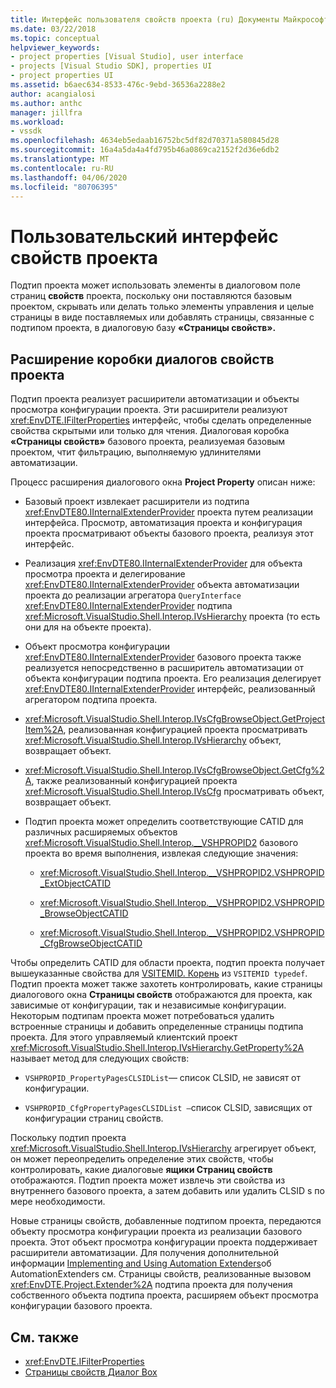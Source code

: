 ```yaml
---
title: Интерфейс пользователя свойств проекта (ru) Документы Майкрософт
ms.date: 03/22/2018
ms.topic: conceptual
helpviewer_keywords:
- project properties [Visual Studio], user interface
- projects [Visual Studio SDK], properties UI
- project properties UI
ms.assetid: b6aec634-8533-476c-9ebd-36536a2288e2
author: acangialosi
ms.author: anthc
manager: jillfra
ms.workload:
- vssdk
ms.openlocfilehash: 4634eb5edaab16752bc5df82d70371a580845d28
ms.sourcegitcommit: 16a4a5da4a4fd795b46a0869ca2152f2d36e6db2
ms.translationtype: MT
ms.contentlocale: ru-RU
ms.lasthandoff: 04/06/2020
ms.locfileid: "80706395"
---
```

# <a name="project-property-user-interface"></a>Пользовательский интерфейс свойств проекта

Подтип проекта может использовать элементы в диалоговом поле страниц **свойств** проекта, поскольку они поставляются базовым проектом, скрывать или делать только элементы управления и целые страницы в виде поставляемых или добавлять страницы, связанные с подтипом проекта, в диалоговую базу **«Страницы свойств».**

## <a name="extending-the-project-property-dialog-box"></a>Расширение коробки диалогов свойств проекта

Подтип проекта реализует расширители автоматизации и объекты просмотра конфигурации проекта. Эти расширители реализуют <xref:EnvDTE.IFilterProperties> интерфейс, чтобы сделать определенные свойства скрытыми или только для чтения. Диалоговая коробка **«Страницы свойств»** базового проекта, реализуемая базовым проектом, чтит фильтрацию, выполняемую удлинителями автоматизации.

Процесс расширения диалогового окна **Project Property** описан ниже:

- Базовый проект извлекает расширители из подтипа <xref:EnvDTE80.IInternalExtenderProvider> проекта путем реализации интерфейса. Просмотр, автоматизация проекта и конфигурация проекта просматривают объекты базового проекта, реализуя этот интерфейс.

- Реализация <xref:EnvDTE80.IInternalExtenderProvider> для объекта просмотра проекта и делегирование <xref:EnvDTE80.IInternalExtenderProvider> объекта автоматизации проекта до реализации агрегатора `QueryInterface` <xref:EnvDTE80.IInternalExtenderProvider> подтипа <xref:Microsoft.VisualStudio.Shell.Interop.IVsHierarchy> проекта (то есть они для на объекте проекта).

- Объект просмотра конфигурации <xref:EnvDTE80.IInternalExtenderProvider> базового проекта также реализуется непосредственно в расширитель автоматизации от объекта конфигурации подтипа проекта. Его реализация делегирует <xref:EnvDTE80.IInternalExtenderProvider> интерфейс, реализованный агрегатором подтипа проекта.

- <xref:Microsoft.VisualStudio.Shell.Interop.IVsCfgBrowseObject.GetProjectItem%2A>, реализованная конфигурацией проекта просматривать <xref:Microsoft.VisualStudio.Shell.Interop.IVsHierarchy> объект, возвращает объект.

- <xref:Microsoft.VisualStudio.Shell.Interop.IVsCfgBrowseObject.GetCfg%2A>, также реализованный конфигурацией проекта <xref:Microsoft.VisualStudio.Shell.Interop.IVsCfg> просматривать объект, возвращает объект.

- Подтип проекта может определить соответствующие CATID для различных расширяемых объектов <xref:Microsoft.VisualStudio.Shell.Interop.__VSHPROPID2> базового проекта во время выполнения, извлекая следующие значения:

  - <xref:Microsoft.VisualStudio.Shell.Interop.__VSHPROPID2.VSHPROPID_ExtObjectCATID>

  - <xref:Microsoft.VisualStudio.Shell.Interop.__VSHPROPID2.VSHPROPID_BrowseObjectCATID>

  - <xref:Microsoft.VisualStudio.Shell.Interop.__VSHPROPID2.VSHPROPID_CfgBrowseObjectCATID>

Чтобы определить CATID для области проекта, подтип проекта получает вышеуказанные свойства для [VSITEMID. Корень](<xref:Microsoft.VisualStudio.VSConstants.VSITEMID#Microsoft_VisualStudio_VSConstants_VSITEMID_Root>) из `VSITEMID typedef`. Подтип проекта может также захотеть контролировать, какие страницы диалогового окна **Страницы свойств** отображаются для проекта, как зависимые от конфигурации, так и независимые конфигурации. Некоторым подтипам проекта может потребоваться удалить встроенные страницы и добавить определенные страницы подтипа проекта. Для этого управляемый клиентский проект <xref:Microsoft.VisualStudio.Shell.Interop.IVsHierarchy.GetProperty%2A> называет метод для следующих свойств:

- `VSHPROPID_PropertyPagesCLSIDList`— список CLSID, не зависят от конфигурации.

- `VSHPROPID_CfgPropertyPagesCLSIDList —`список CLSID, зависящих от конфигурации страниц свойств.

Поскольку подтип проекта <xref:Microsoft.VisualStudio.Shell.Interop.IVsHierarchy> агрегирует объект, он может переопределить определение этих свойств, чтобы контролировать, какие диалоговые **ящики Страниц свойств** отображаются. Подтип проекта может извлечь эти свойства из внутреннего базового проекта, а затем добавить или удалить CLSID s по мере необходимости.

Новые страницы свойств, добавленные подтипом проекта, передаются объекту просмотра конфигурации проекта из реализации базового проекта. Этот объект просмотра конфигурации проекта поддерживает расширители автоматизации. Для получения дополнительной информации [Implementing and Using Automation Extenders](https://msdn.microsoft.com/Library/0d5c218c-f412-4b28-ab0c-33a611f62356)об AutomationExtenders см. Страницы свойств, реализованные вызовом <xref:EnvDTE.Project.Extender%2A> подтипа проекта для получения собственного объекта подтипа проекта, расширяем объект просмотра конфигурации базового проекта.

## <a name="see-also"></a>См. также

- <xref:EnvDTE.IFilterProperties>
- [Страницы свойств Диалог Box](/previous-versions/visualstudio/visual-studio-2010/as5chysf(v=vs.100))
